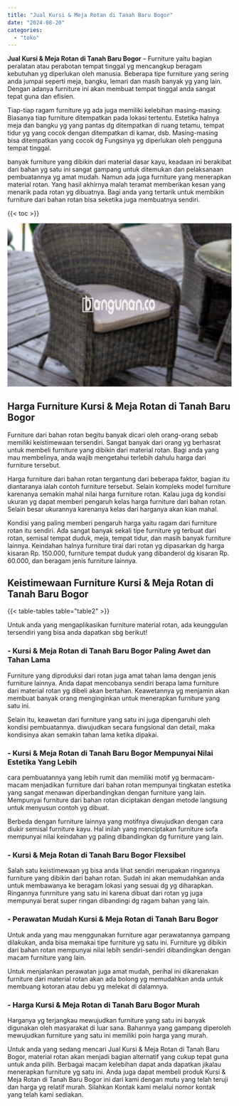 ```yaml
---
title: "Jual Kursi & Meja Rotan di Tanah Baru Bogor"
date: "2024-08-20"
categories: 
  - "toko"
---
```


**Jual Kursi & Meja Rotan di Tanah Baru Bogor** – Furniture yaitu bagian peralatan atau perabotan tempat tinggal yg mencangkup beragam kebutuhan yg diperlukan oleh manusia. Beberapa tipe furniture yang sering anda jumpai seperti meja, bangku, lemari dan masih banyak yg yang lain. Dengan adanya furniture ini akan membuat tempat tinggal anda sangat tepat guna dan efisien.

Tiap-tiap ragam furniture yg ada juga memiliki kelebihan masing-masing. Biasanya tiap furniture ditempatkan pada lokasi tertentu. Estetika halnya meja dan bangku yg yang pantas dg ditempatkan di ruang tetamu, tempat tidur yg yang cocok dengan ditempatkan di kamar, dsb. Masing-masing bisa ditempatkan yang cocok dg Fungsinya yg diperlukan oleh pengguna tempat tinggal.

banyak furniture yang dibikin dari material dasar kayu, keadaan ini berakibat dari bahan yg satu ini sangat gampang untuk ditemukan dan pelaksanaan pembuatannya yg amat mudah. Namun ada juga furniture yang menerapkan material rotan. Yang hasil akhirnya malah teramat memberikan kesan yang menarik pada rotan yg dibuatnya. Bagi anda yang tertarik untuk membikin furniture dari bahan rotan bisa seketika juga membuatnya sendiri.

{{< toc >}}

![Jual Kursi & Meja Rotan di Tanah Baru Bogor](/images/kursi-meja-rotan-murah28.png)

## Harga Furniture Kursi & Meja Rotan di Tanah Baru Bogor

Furniture dari bahan rotan begitu banyak dicari oleh orang-orang sebab memiliki keistimewaan tersendiri. Sangat banyak dari orang yg berhasrat untuk membeli furniture yang dibikin dari material rotan. Bagi anda yang mau membelinya, anda wajib mengetahui terlebih dahulu harga dari furniture tersebut.

Harga furniture dari bahan rotan tergantung dari beberapa faktor, bagian itu diantaranya ialah contoh furniture tersebut. Selain kompleks model furniture karenanya semakin mahal nilai harga furniture rotan. Kalau juga dg kondisi ukuran yg dapat memberi pengaruh kelas harga furniture dari bahan rotan. Selain besar ukurannya karenanya kelas dari harganya akan kian mahal.

Kondisi yang paling memberi pengaruh harga yaitu ragam dari furniture rotan itu sendiri. Ada sangat banyak sekali tipe furniture yg terbuat dari rotan, semisal tempat duduk, meja, tempat tidur, dan masih banyak furniture lainnya. Keindahan halnya furniture tirai dari rotan yg dipasarkan dg harga kisaran Rp. 150.000, furniture tempat duduk yang dibanderol dg kisaran Rp. 60.000, dan beragam jenis furniture lainnya.

## Keistimewaan Furniture Kursi & Meja Rotan di Tanah Baru Bogor

{{< table-tables table="table2" >}}

Untuk anda yang mengaplikasikan furniture material rotan, ada keunggulan tersendiri yang bisa anda dapatkan sbg berikut!

### \- Kursi & Meja Rotan di Tanah Baru Bogor Paling Awet dan Tahan Lama

Furniture yang diproduksi dari rotan juga amat tahan lama dengan jenis furniture lainnya. Anda dapat mencobanya sendiri berapa lama furniture dari material rotan yg dibeli akan bertahan. Keawetannya yg menjamin akan membuat banyak orang menginginkan untuk menerapkan furniture yang satu ini.

Selain itu, keawetan dari furniture yang satu ini juga dipengaruhi oleh kondisi pembuatannya. diwujudkan secara fungsional dan detail, maka kondisinya akan semakin tahan lama ketika dipakai.

### \- Kursi & Meja Rotan di Tanah Baru Bogor Mempunyai Nilai Estetika Yang Lebih

cara pembuatannya yang lebih rumit dan memiliki motif yg bermacam-macam menjadikan furniture dari bahan rotan mempunyai tingkatan estetika yang sangat menawan diperbandingkan dengan furniture yang lain. Mempunyai furniture dari bahan rotan diciptakan dengan metode langsung untuk menyusun contoh yg dibuat.

Berbeda dengan furniture lainnya yang motifnya diwujudkan dengan cara diukir semisal furniture kayu. Hal inilah yang menciptakan furniture sofa mempunyai nilai keindahan yg paling dibandingkan dg furniture yang lain.

### \- Kursi & Meja Rotan di Tanah Baru Bogor Flexsibel

Salah satu keistimewaan yg bisa anda lihat sendiri merupakan ringannya furniture yang dibikin dari bahan rotan. Sudah ini akan memudahkan anda untuk membawanya ke beragam lokasi yang sesuai dg yg diharapkan. Ringannya funrniture yang satu ini karena dibuat dari rotan yg juga mempunyai berat super ringan dibandingi dg ragam bahan yang lain.

### \- Perawatan Mudah Kursi & Meja Rotan di Tanah Baru Bogor

Untuk anda yang mau menggunakan furniture agar perawatannya gampang dilakukan, anda bisa memakai tipe furniture yg satu ini. Furniture yg dibikin dari bahan rotan mempunyai nilai lebih sendiri-sendiri dibandingkan dengan macam furniture yang lain.

Untuk menjalankan perawatan juga amat mudah, perihal ini dikarenakan furniture dari material rotan akan ada bolong yg memudahkan anda untuk membuang kotoran atau debu yg melekat di dalamnya.

### \- Harga Kursi & Meja Rotan di Tanah Baru Bogor Murah

Harganya yg terjangkau mewujudkan furniture yang satu ini banyak digunakan oleh masyarakat di luar sana. Bahannya yang gampang diperoleh mewujudkan furniture yang satu ini memiliki poin harga yang murah.

Untuk anda yang sedang mencari Jual Kursi & Meja Rotan di Tanah Baru Bogor, material rotan akan menjadi bagian alternatif yang cukup tepat guna untuk anda pilih. Berbagai macam kelebihan dapat anda dapatkan jikalau menerapkan furniture yg satu ini. Anda juga dapat membeli produk Kursi & Meja Rotan di Tanah Baru Bogor ini dari kami dengan mutu yang telah teruji dan harga yg relatif murah. Silahkan Kontak kami melalui nomor kontak yang telah kami sediakan.
